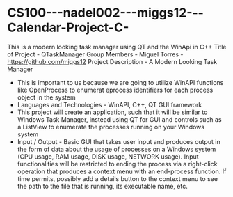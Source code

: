 # CS100---nadel002---miggs12---Calendar-Project-C-
This is a modern looking task manager using QT and the WinApi in C++
Title of Project -  QTaskManager
Group Members - Miguel Torres - https://github.com/miggs12
Project Description - A Modern Looking Task Manager
  - This is important to us because we are going to utilize WinAPI functions like OpenProcess to enumerat eprocess identifiers for each process object in the system
  - Languages and Technologies - WinAPI, C++, QT GUI framework
  - This project will create an application, such that it will be similar to Windows Task Manager, instead using QT for GUI and controls such as a ListView to enumerate    the processes running on your Windows system 
  - Input / Output - Basic GUI that takes user input and produces output in the form of data about the usage of processes on a Windows system (CPU usage, RAM usage, DISK   usage, NETWORK usage). Input functionalities will be restricted to ending the process via a right-click operation that produces a context menu with an end-process       function. If time permits, possibly add a details button to the context menu to see the path to the file that is running, its executable name, etc.
